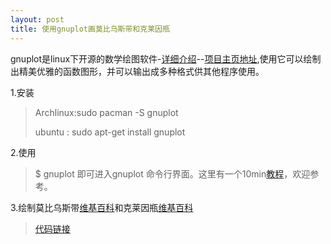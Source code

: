 ```yaml
---
layout: post
title: 使用gnuplot画莫比乌斯带和克莱因瓶 
---
```


gnuplot是linux下开源的数学绘图软件-[详细介绍](http://zh.wikipedia.org/wiki/Gnuplot)--[项目主页地址](http://gnuplot.sourceforge.net/),使用它可以绘制出精美优雅的函数图形，并可以输出成多种格式供其他程序使用。

1.安装
> Archlinux:sudo pacman -S gnuplot
> 
> ubuntu : sudo apt-get install gnuplot

2.使用
> $ gnuplot 
即可进入gnuplot 命令行界面。这里有一个10min[教程](http://people.ofset.org/~ckhung/b/ma/3dsurf.php)，欢迎参考。

3.绘制莫比乌斯带[维基百科](http://zh.wikipedia.org/wiki/%E8%8E%AB%E6%AF%94%E4%B9%8C%E6%96%AF%E5%B8%A6)和克莱因瓶[维基百科](http://zh.wikipedia.org/wiki/%E5%85%8B%E8%8E%B1%E5%9B%A0%E7%93%B6)
> [代码链接](http://roman.mainer.de/math/gnuplot/playground/)
